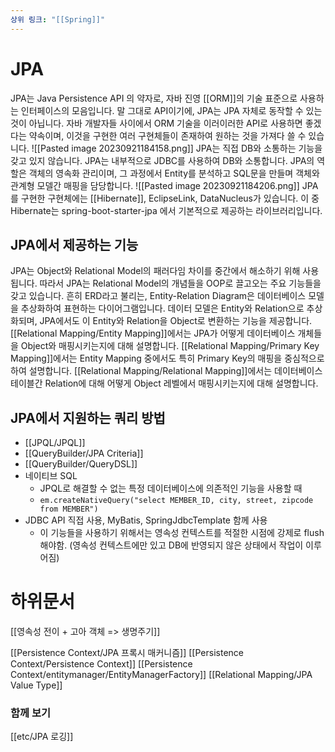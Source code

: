 ```yaml
---
상위 링크: "[[Spring]]"
---
```

# JPA
JPA는 Java Persistence API 의 약자로, 자바 진영 [[ORM]]의 기술 표준으로 사용하는 인터페이스의 모음입니다. 말 그대로 API이기에, JPA는 JPA 자체로 동작할 수 있는 것이 아닙니다. 자바 개발자들 사이에서 ORM 기술을 이러이러한 API로 사용하면 좋겠다는 약속이며, 이것을 구현한 여러 구현체들이 존재하여 원하는 것을 가져다 쓸 수 있습니다.
![[Pasted image 20230921184158.png]]
JPA는 직접 DB와 소통하는 기능을 갖고 있지 않습니다. JPA는 내부적으로 JDBC를 사용하여 DB와 소통합니다. JPA의 역할은 객체의 영속화 관리이며, 그 과정에서 Entity를 분석하고 SQL문을 만들며 객체와 관계형 모델간 매핑을 담당합니다.
![[Pasted image 20230921184206.png]]
JPA를 구현한 구현체에는 [[Hibernate]], EclipseLink, DataNucleus가 있습니다. 이 중 Hibernate는 spring-boot-starter-jpa 에서 기본적으로 제공하는 라이브러리입니다.

## JPA에서 제공하는 기능
JPA는 Object와 Relational Model의 패러다임 차이를 중간에서 해소하기 위해 사용됩니다. 따라서 JPA는 Relational Model의 개념들을 OOP로 끌고오는 주요 기능들을 갖고 있습니다.
흔히 ERD라고 불리는, Entity-Relation Diagram은 데이터베이스 모델을 추상화하여 표현하는 다이어그램입니다. 데이터 모델은 Entity와 Relation으로 추상화되며, JPA에서도 이 Entity와 Relation을 Object로 변환하는 기능을 제공합니다.
[[Relational Mapping/Entity Mapping]]에서는 JPA가 어떻게 데이터베이스 개체들을 Object와 매핑시키는지에 대해 설명합니다.
[[Relational Mapping/Primary Key Mapping]]에서는 Entity Mapping 중에서도 특히 Primary Key의 매핑을 중심적으로하여 설명합니다.
[[Relational Mapping/Relational Mapping]]에서는 데이터베이스 테이블간 Relation에 대해 어떻게 Object 레벨에서 매핑시키는지에 대해 설명합니다.

## JPA에서 지원하는 쿼리 방법
* [[JPQL/JPQL]]
* [[QueryBuilder/JPA Criteria]]
* [[QueryBuilder/QueryDSL]]
* 네이티브 SQL
	* JPQL로 해결할 수 없는 특정 데이터베이스에 의존적인 기능을 사용할 때
	* `em.createNativeQuery("select MEMBER_ID, city, street, zipcode from MEMBER")`
* JDBC API 직접 사용, MyBatis, SpringJdbcTemplate 함께 사용
	* 이 기능들을 사용하기 위해서는 영속성 컨텍스트를 적절한 시점에 강제로 flush 해야함. (영속성 컨텍스트에만 있고 DB에 반영되지 않은 상태에서 작업이 이루어짐)

# 하위문서
[[영속성 전이 + 고아 객체 => 생명주기]]

[[Persistence Context/JPA 프록시 매커니즘]]
[[Persistence Context/Persistence Context]]
[[Persistence Context/entitymanager/EntityManagerFactory]]
[[Relational Mapping/JPA Value Type]]

### 함께  보기
[[etc/JPA 로깅]]